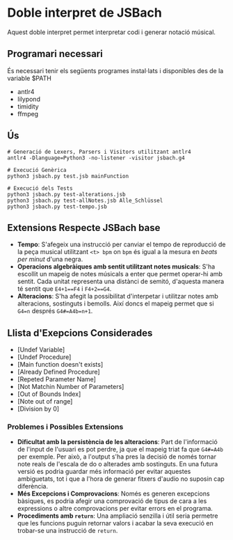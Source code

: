 # Doble interpret de JSBach

Aquest doble interpret permet interpretar codi i generar notació músical.

## Programari necessari

És necessari tenir els següents programes instal·lats i disponibles des de la variable $PATH

- antlr4
- lilypond
- timidity
- ffmpeg

## Ús

```shell
# Generació de Lexers, Parsers i Visitors utilitzant antlr4
antlr4 -Dlanguage=Python3 -no-listener -visitor jsbach.g4

# Execució Genèrica
python3 jsbach.py test.jsb mainFunction

# Execució dels Tests
python3 jsbach.py test-alterations.jsb
python3 jsbach.py test-allNotes.jsb Alle_Schlüssel
python3 jsbach.py test-tempo.jsb
```

## Extensions Respecte JSBach base

- **Tempo**: S'afegeix una instrucció per canviar el tempo de reproducció de la peça musical utilitzant `<t> bpm` on `bpm` és igual a la mesura en *beats per minut* d'una negra.
- **Operacions algebràiques amb sentit utilitzant notes musicals**: S'ha escollit un mapeig de notes músicals a enter que permet operar-hi amb sentit. Cada unitat representa una distànci de semitó, d'aquesta manera té sentit que `E4+1==F4` i `F4+2==G4`.
- **Alteracions**: S'ha afegit la possibilitat d'interpetar i utilitzar notes amb alteracions, sostinguts i bemolls. Així doncs el mapeig permet que si `G4=n` després `G4#=A4b=n+1`.

## Llista d'Exepcions Considerades

- [Undef Variable]
- [Undef Procedure]
- [Main function doesn't exists]
- [Already Defined Procedure]
- [Repeted Parameter Name]
- [Not Matchin Number of Parameters]
- [Out of Bounds Index]
- [Note out of range]
- [Division by 0]

### Problemes i Possibles Extensions

- **Dificultat amb la persistència de les alteracions**: Part de l'informació de l'input de l'usuari es pot perdre, ja que el mapeig triat fa que `G4#=A4b` per exemple. Per això, a l'output s'ha pres la decisió de només tornar note reals de l'escala de do o alterades amb sostinguts. En una futura versió es podria guardar més informació per evitar aquestes ambiguetats, tot i que a l'hora de generar fitxers d'audio no suposin cap diferència.
- **Més Excepcions i Comprovacions**: Només es generen excepcions bàsiques, es podria afegir una comprovació de tipus de cara a les expressions o altre comprovacions per evitar errors en el programa.
- **Procediments amb `return`**: Una ampliació senzilla i útil seria permetre que les funcions puguin retornar valors i acabar la seva execució en trobar-se una instrucció de `return`.
